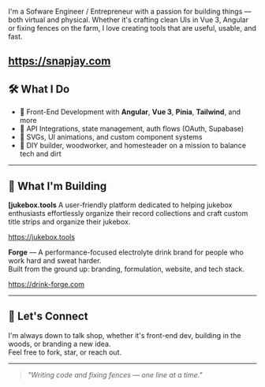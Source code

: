 I'm a Sofware Engineer / Entrepreneur with a passion for building things — both virtual and physical. Whether it's crafting clean UIs in Vue 3, Angular or fixing fences on the farm, I love creating tools that are useful, usable, and fast.

https://snapjay.com
---

## 🛠️ What I Do

- 🧱 Front-End Development with **Angular**, **Vue 3**, **Pinia**, **Tailwind**,  and more
- 🔌 API Integrations, state management, auth flows (OAuth, Supabase)
- 🎨 SVGs, UI animations, and custom component systems
- 🌲 DIY builder, woodworker, and homesteader on a mission to balance tech and dirt

---

## 🚧 What I'm Building

**[jukebox.tools** A user-friendly platform dedicated to helping jukebox enthusiasts effortlessly organize their record collections and craft custom title strips and organize their jukebox.

https://jukebox.tools

**Forge** — A performance-focused electrolyte drink brand for people who work hard and sweat harder.  
Built from the ground up: branding, formulation, website, and tech stack.

https://drink-forge.com

---

## 💬 Let's Connect

I'm always down to talk shop, whether it's front-end dev, building in the woods, or branding a new idea.  
Feel free to fork, star, or reach out.

---

> _"Writing code and fixing fences — one line at a time."_  
